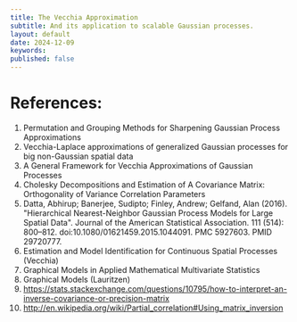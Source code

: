 ```yaml
---
title: The Vecchia Approximation
subtitle: And its application to scalable Gaussian processes.
layout: default
date: 2024-12-09
keywords:
published: false
---
```


# References:
1. Permutation and Grouping Methods for Sharpening Gaussian Process Approximations
2. Vecchia-Laplace approximations of generalized Gaussian processes for big non-Gaussian spatial data
3. A General Framework for Vecchia Approximations of Gaussian Processes
4. Cholesky Decompositions and Estimation of A Covariance Matrix: Orthogonality of Variance Correlation Parameters
5. Datta, Abhirup; Banerjee, Sudipto; Finley, Andrew; Gelfand, Alan (2016). "Hierarchical Nearest-Neighbor Gaussian Process Models for Large Spatial Data". Journal of the American Statistical Association. 111 (514): 800–812. doi:10.1080/01621459.2015.1044091. PMC 5927603. PMID 29720777.
6. Estimation and Model Identification for Continuous Spatial Processes (Vecchia)
7. Graphical Models in Applied Mathematical Multivariate Statistics
8. Graphical Models (Lauritzen)
9. https://stats.stackexchange.com/questions/10795/how-to-interpret-an-inverse-covariance-or-precision-matrix
10. http://en.wikipedia.org/wiki/Partial_correlation#Using_matrix_inversion

